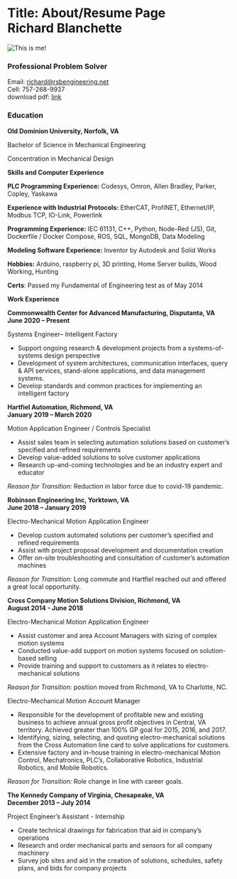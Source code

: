 Title: About/Resume Page  
Richard Blanchette
======================================

![This is me!](./images/about/self_portrait.jpg)

### Professional Problem Solver

Email: richard@rsbengineering.net  
Cell: 757-268-9937  
download pdf: [link](https://drive.google.com/file/d/1S67iOwqNv-sCtzFF98fitXmcq606dBzD/view?usp=sharing)

### **Education**

**Old Dominion University, Norfolk, VA**

Bachelor of Science in Mechanical Engineering

Concentration in Mechanical Design

**Skills and Computer Experience**

**PLC Programming Experience:** Codesys, Omron, Allen Bradley, Parker, Copley, Yaskawa

**Experience with Industrial Protocols:** EtherCAT, ProfiNET, Ethernet/IP, Modbus TCP, IO-Link, Powerlink

**Programming Experience:** IEC 61131, C++, Python, Node-Red (JS), Git, Dockerfile / Docker Compose, ROS, SQL, MongoDB, Data Modeling

**Modeling Software Experience:** Inventor by Autodesk and Solid Works

**Hobbies:** Arduino, raspberry pi, 3D printing, Home Server builds, Wood Working, Hunting

**Certs**: Passed my Fundamental of Engineering test as of May 2014

**Work Experience**

**Commonwealth Center for Advanced Manufacturing, Disputanta, VA**  
**June 2020 – Present**

Systems Engineer– Intelligent Factory

*   Support ongoing research & development projects from a systems-of-systems design perspective
*   Development of system architectures, communication interfaces, query & API services, stand-alone applications, and data management systems.
*   Develop standards and common practices for implementing an intelligent factory

**Hartfiel Automation, Richmond, VA**  
**January 2019 – March 2020**

Motion Application Engineer / Controls Specialist

*   Assist sales team in selecting automation solutions based on customer’s specified and refined requirements
*   Develop value-added solutions to solve customer applications
*   Research up-and-coming technologies and be an industry expert and educator

_Reason for Transition:_ Reduction in labor force due to covid-19 pandemic.

**Robinson Engineering Inc, Yorktown, VA**  
**June 2018 – January 2019**

Electro-Mechanical Motion Application Engineer

*   Develop custom automated solutions per customer’s specified and refined requirements
*   Assist with project proposal development and documentation creation
*   Offer on-site troubleshooting and consultation of customer’s automation machines

_Reason for Transition:_ Long commute and Hartfiel reached out and offered a great local opportunity.

**Cross Company Motion Solutions Division, Richmond, VA**  
**August 2014 - June 2018**

Electro-Mechanical Motion Application Engineer

*   Assist customer and area Account Managers with sizing of complex motion systems
*   Conducted value-add support on motion systems focused on solution-based selling
*   Provide training and support to customers as it relates to electro-mechanical solutions

_Reason for Transition:_ position moved from Richmond, VA to Charlotte, NC.

Electro-Mechanical Motion Account Manager

*   Responsible for the development of profitable new and existing business to achieve annual gross profit objectives in Central, VA territory. Achieved greater than 100% GP goal for 2015, 2016, and 2017.
*   Identifying, sizing, selecting, and quoting electro-mechanical solutions from the Cross Automation line card to solve applications for customers.
*   Extensive factory and in-house training in electro-mechanical Motion Control, Mechatronics, PLC’s, Collaborative Robotics, Industrial Robotics, and Mobile Robotics.

_Reason for Transition:_ Role change in line with career goals.

**The Kennedy Company of Virginia, Chesapeake, VA**  
**December 2013 – July 2014**

Project Engineer’s Assistant - Internship

*   Create technical drawings for fabrication that aid in company’s operations
*   Research and order mechanical parts and sensors for all company machinery
*   Survey job sites and aid in the creation of solutions, schedules, safety plans, and bids for company projects
